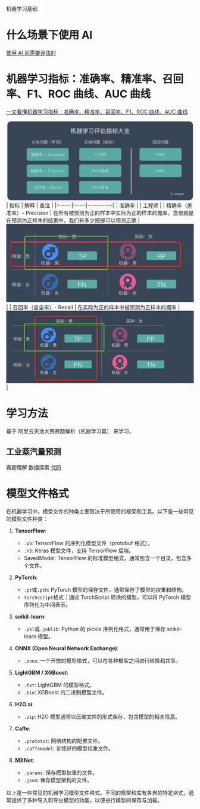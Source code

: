 机器学习基础

# 什么场景下使用 AI

[使用 AI 前需要评估的](https://easyaitech.medium.com/41%E9%A1%B5pdf%E5%85%8D%E8%B4%B9%E4%B8%8B-%E4%BD%BF%E7%94%A8ai%E5%89%8D%E9%9C%80%E8%A6%81%E8%AF%84%E4%BC%B0%E7%9A%84-e13ccc0734e1)

# 机器学习指标：准确率、精准率、召回率、F1、ROC 曲线、AUC 曲线

[一文看懂机器学习指标：准确率、精准率、召回率、F1、ROC 曲线、AUC 曲线](https://easyaitech.medium.com/%E4%B8%80%E6%96%87%E7%9C%8B%E6%87%82%E6%9C%BA%E5%99%A8%E5%AD%A6%E4%B9%A0%E6%8C%87%E6%A0%87-%E5%87%86%E7%A1%AE%E7%8E%87-%E7%B2%BE%E5%87%86%E7%8E%87-%E5%8F%AC%E5%9B%9E%E7%8E%87-f1-roc%E6%9B%B2%E7%BA%BF-auc%E6%9B%B2%E7%BA%BF-19b1ed9e9260)

![Alt text](img/target.png)
| 指标 | 解释 | 备注 |
|:----- |:----:|----------:|
| 准确率 | | 工程师 |
| 精确率（差准率）- Precision | 在所有被预测为正的样本中实际为正的样本的概率，意思就是在预测为正样本的结果中，我们有多少把握可以预测正确 | ![Alt text](img/target1.png)|
| 召回率（查全率）- Recall | 在实际为正的样本中被预测为正样本的概率 | ![Alt text](img/target2.png)|

# 学习方法

基于 阿里云天池大赛赛题解析（机器学习篇） 来学习，

## 工业蒸汽量预测

赛题理解
数据探索
[代码](https://tianchi.aliyun.com/notebook/129446)

# 模型文件格式

在机器学习中，模型文件的种类主要取决于所使用的框架和工具。以下是一些常见的模型文件种类：

1. **TensorFlow**:

   - `.pb`: TensorFlow 的序列化模型文件（protobuf 格式）。
   - `.h5`: Keras 模型文件，支持 TensorFlow 后端。
   - SavedModel: TensorFlow 的标准模型格式，通常包含一个目录，包含多个文件。

2. **PyTorch**:

   - `.pt`或`.pth`: PyTorch 模型的保存文件，通常保存了模型的权重和结构。
   - `torchscript`格式：通过 TorchScript 转换的模型，可以将 PyTorch 模型序列化为中间表示。

3. **scikit-learn**:

   - `.pkl`或`.joblib`: Python 的 pickle 序列化格式，通常用于保存 scikit-learn 模型。

4. **ONNX (Open Neural Network Exchange)**:

   - `.onnx`: 一个开放的模型格式，可以在各种框架之间进行转换和共享。

5. **LightGBM / XGBoost**:

   - `.txt`: LightGBM 的模型格式。
   - `.bin`: XGBoost 的二进制模型文件。

6. **H2O.ai**:

   - `.zip`: H2O 模型通常以压缩文件的形式保存，包含模型的相关信息。

7. **Caffe**:

   - `.prototxt`: 网络结构的配置文件。
   - `.caffemodel`: 训练好的模型权重文件。

8. **MXNet**:
   - `.params`: 保存模型权重的文件。
   - `.json`: 保存模型架构的文件。

以上是一些常见的机器学习模型文件格式。不同的框架和库有各自的特定格式，通常提供了多种导入和导出模型的功能，以便进行模型的保存与加载。
